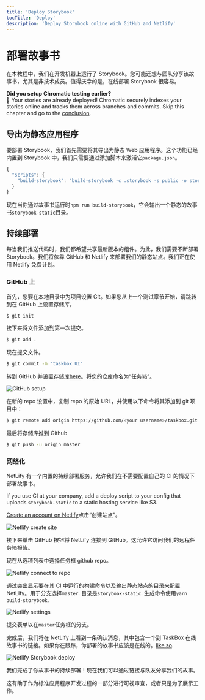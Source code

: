 ```yaml
---
title: 'Deploy Storybook'
tocTitle: 'Deploy'
description: 'Deploy Storybook online with GitHub and Netlify'
---
```


# 部署故事书

在本教程中，我们在开发机器上运行了 Storybook。您可能还想与团队分享该故事书，尤其是非技术成员。值得庆幸的是，在线部署 Storybook 很容易。

<div class="aside">
<strong>Did you setup Chromatic testing earlier?</strong>
<br/>
🎉 Your stories are already deployed! Chromatic securely indexes your stories online and tracks them across branches and commits. Skip this chapter and go to the <a href="/vue/en/conclusion">conclusion</a>.
</div>

## 导出为静态应用程序

要部署 Storybook，我们首先需要将其导出为静态 Web 应用程序。这个功能已经内置到 Storybook 中，我们只需要通过添加脚本来激活它`package.json`。

```javascript
{
  "scripts": {
    "build-storybook": "build-storybook -c .storybook -s public -o storybook-static"
  }
}
```

现在当你通过故事书运行时`npm run build-storybook`，它会输出一个静态的故事书`storybook-static`目录。

## 持续部署

每当我们推送代码时，我们都希望共享最新版本的组件。为此，我们需要不断部署 Storybook。我们将依靠 GitHub 和 Netlify 来部署我们的静态站点。我们正在使用 Netlify 免费计划。

### GitHub 上

首先，您要在本地目录中为项目设置 Git。如果您从上一个测试章节开始，请跳转到在 GitHub 上设置存储库。

```bash
$ git init
```

接下来将文件添加到第一次提交。

```bash
$ git add .
```

现在提交文件。

```bash
$ git commit -m "taskbox UI"
```

转到 GitHub 并设置存储库[here](https://github.com/new)。将您的仓库命名为“任务箱”。

![GitHub setup](/github-create-taskbox.png)

在新的 repo 设置中，复制 repo 的原始 URL，并使用以下命令将其添加到 git 项目中：

```bash
$ git remote add origin https://github.com/<your username>/taskbox.git
```

最后将存储库推到 Github

```bash
$ git push -u origin master
```

### 网络化

NetLify 有一个内置的持续部署服务，允许我们在不需要配置自己的 CI 的情况下部署故事书。

<div class="aside">
If you use CI at your company, add a deploy script to your config that uploads <code>storybook-static</code> to a static hosting service like S3.
</div>

[Create an account on Netlify](https://app.netlify.com/start)点击“创建站点”。

![Netlify create site](/netlify-create-site.png)

接下来单击 GitHub 按钮将 NetLify 连接到 GitHub。这允许它访问我们的远程任务箱报告。

现在从选项列表中选择任务框 github repo。

![Netlify connect to repo](/netlify-account-picker.png)

通过突出显示要在其 CI 中运行的构建命令以及输出静态站点的目录来配置 NetLify。用于分支选择`master`. 目录是`storybook-static`. 生成命令使用`yarn build-storybook`.

![Netlify settings](/netlify-settings.png)

提交表单以在`master`任务框的分支。

完成后，我们将在 NetLify 上看到一条确认消息，其中包含一个到 TaskBox 在线故事书的链接。如果你在跟踪，你部署的故事书应该是在线的。[like so](https://clever-banach-415c03.netlify.com/).

![Netlify Storybook deploy](/netlify-storybook-deploy.png)

我们完成了你故事书的持续部署！现在我们可以通过链接与队友分享我们的故事。

这有助于作为标准应用程序开发过程的一部分进行可视审查，或者只是为了展示工作。
